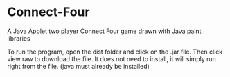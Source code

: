 # Connect-Four
  A Java Applet two player Connect Four game drawn with Java paint libraries

  To run the program, open the dist folder and click on the .jar file. Then click view raw to download the file. It does not need to 
install, it will simply run right from the file. (java must already be installed)
